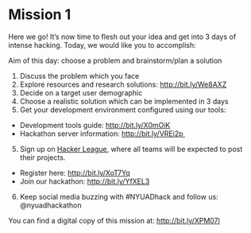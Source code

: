 # Mission 1

Here we go! It’s now time to flesh out your idea and get into 3 days of intense hacking. Today, we would like you to accomplish:

Aim of this day: choose a problem and brainstorm/plan a solution

1. Discuss the problem which you face
2. Explore resources and research solutions: http://bit.ly/We8AXZ
2. Decide on a target user demographic
3. Choose a realistic solution which can be implemented in 3 days
4. Get your development environment configured using our tools:
  * Development tools guide: http://bit.ly/X0mOiK
  * Hackathon server information: http://bit.ly/VREi2p 
5. Sign up on [Hacker League](https://www.hackerleague.org/), where all teams will be expected to post their projects.
  * Register here: http://bit.ly/XoT7Yq
  * Join our hackathon: http://bit.ly/YfXEL3
6. Keep social media buzzing with #NYUADhack and follow us: @nyuadhackathon


You can find a digital copy of this mission at: http://bit.ly/XPM07l
